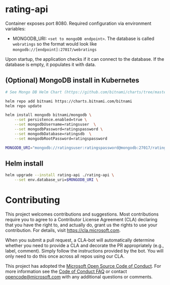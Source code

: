 # rating-api

Container exposes port 8080.
Required configuration via environment variables:

- MONGODB_URI:  `<set to mongoDB endpoint>`. The database is called `webratings` so the format would look like `mongodb://[endpoint]:27017/webratings`

Upon startup, the application checks if it can connect to the database. If the database is empty, it populates it with data.

## (Optional) MongoDB install in Kubernetes

```sh
# See Mongo DB Helm Chart (https://github.com/bitnami/charts/tree/master/bitnami/mongodb)

helm repo add bitnami https://charts.bitnami.com/bitnami
helm repo update

helm install mongodb bitnami/mongodb \
    --set persistence.enabled=true \
    --set mongodbUsername=ratingsuser  \
    --set mongodbPassword=ratingspassword \
    --set mongodbDatabase=ratingsdb  \
    --set mongodbRootPassword=ratingspassword

MONGODB_URI="mongodb://ratingsuser:ratingspassword@mongodb:27017/ratingsdb"
```

## Helm install

```sh
helm upgrade --install rating-api ./rating-api \
    --set env.database_uri=$MONGODB_URI \
```

# Contributing



This project welcomes contributions and suggestions.  Most contributions require you to agree to a
Contributor License Agreement (CLA) declaring that you have the right to, and actually do, grant us
the rights to use your contribution. For details, visit https://cla.microsoft.com.

When you submit a pull request, a CLA-bot will automatically determine whether you need to provide
a CLA and decorate the PR appropriately (e.g., label, comment). Simply follow the instructions
provided by the bot. You will only need to do this once across all repos using our CLA.

This project has adopted the [Microsoft Open Source Code of Conduct](https://opensource.microsoft.com/codeofconduct/).
For more information see the [Code of Conduct FAQ](https://opensource.microsoft.com/codeofconduct/faq/) or
contact [opencode@microsoft.com](mailto:opencode@microsoft.com) with any additional questions or comments.
